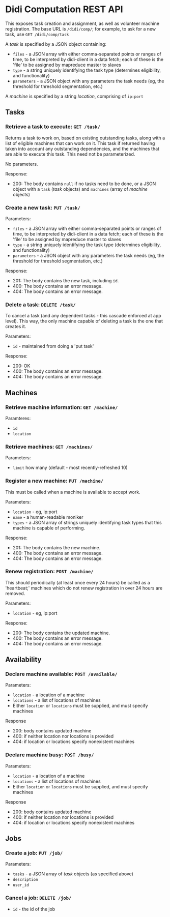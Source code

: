 # Didi Computation REST API

This exposes task creation and assignment, as well as volunteer machine registration. The base URL is `/didi/comp/`; for example, to ask for a new task, use `GET /didi/comp/task`

A *task* is specified by a JSON object containing:
* `files` - a JSON array with either comma-separated points or ranges of time, to be interpreted by didi-client in a data fetch; each of these is the 'file' to be assigned by mapreduce master to slaves
* `type` - a string uniquely identifying the task type (determines eligibility, and functionality)
* `parameters` - a JSON object with any parameters the task needs (eg, the threshold for threshold segmentation, etc.)

A *machine* is specified by a string *location*, comprising of `ip:port`

## Tasks

### Retrieve a task to execute: `GET /task/`

Returns a task to work on, based on existing outstanding tasks, along with a list of eligible machines that can work on it. This task if returned having taken into account any outstanding dependencies, and the machines that are able to execute this task. This need not be parameterized.

No parameters.

Response:
* 200: The body contains `null` if no tasks need to be done, or a JSON object with a `task` (*task* objects) and `machines` (array of *machine* objects)

### Create a new task: `PUT /task/`

Parameters:
* `files` - a JSON array with either comma-separated points or ranges of time, to be interpreted by didi-client in a data fetch; each of these is the 'file' to be assigned by mapreduce master to slaves
* `type` - a string uniquely identifying the task type (determines eligibility, and functionality)
* `parameters` - a JSON object with any parameters the task needs (eg, the threshold for threshold segmentation, etc.)

Response:
* 201: The body contains the new task, including `id`.
* 400: The body contains an error message.
* 404: The body contains an error message.

### Delete a task: `DELETE /task/`

To cancel a task (and any dependent tasks - this cascade enforced at app level). This way, the only machine capable of deleting a task is the one that creates it.

Parameters:
* `id` - maintained from doing a 'put task'

Response:
* 200: OK
* 400: The body contains an error message.
* 404: The body contains an error message.

## Machines

### Retrieve machine information: `GET /machine/`

Paramteres:
* `id`
* `location`

### Retrieve machines: `GET /machines/`

Parameters:
* `limit` how many (default - most recently-refreshed 10)

### Register a new machine: `PUT /machine/`

This must be called when a machine is available to accept work.

Parameters:
* `location` - eg, ip:port
* `name` - a human-readable moniker
* `types` - a JSON array of strings uniquely identifying task types that this machine is capable of performing.

Response:

* 201: The body contains the new machine.
* 400: The body contains an error message.
* 404: The body contains an error message.

### Renew registration: `POST /machine/`

This should periodically (at least once every 24 hours) be called as a 'heartbeat;' machines which do not renew registration in over 24 hours are removed.

Parameters:
* `location` - eg, ip:port

Response:
* 200: The body contains the updated machine.
* 400: The body contains an error message.
* 404: The body contains an error message.


## Availability

### Declare machine available: `POST /available/`

Parameters:
* `location` - a location of a machine
* `locations` - a list of locations of machines
* Either `location` or `locations` must be supplied, and must specify machines

Response
* 200: body contains updated machine
* 400: if neither location nor locations is provided
* 404: if location or locations specify nonexistent machines

### Declare machine busy: `POST /busy/`

Parameters:
* `location` - a location of a machine
* `locations` - a list of locations of machines
* Either `location` or `locations` must be supplied, and must specify machines

Response
* 200: body contains updated machine
* 400: if neither location nor locations is provided
* 404: if location or locations specify nonexistent machines


## Jobs

### Create a job: `PUT /job/`

Parameters:
* `tasks` - a JSON array of *task* objects (as specified above)
* `description`
* `user_id`

### Cancel a job: `DELETE /job/`

* `id` - the id of the job